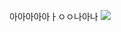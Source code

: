 아아아아아ㅏㅇㅇ나아나
![](https://www.google.co.kr/url?sa=i&rct=j&q=&esrc=s&source=images&cd=&cad=rja&uact=8&ved=0ahUKEwjCvarWm93UAhXHFZQKHbwrAQcQjRwIBw&url=https%3A%2F%2Fnamu.wiki%2Fw%2F%25EA%25B5%25AC%25EA%25B8%2580&psig=AFQjCNEXD4TZdTWKRVhIvpAxYN6HX93oCw&ust=1498625094069604)
